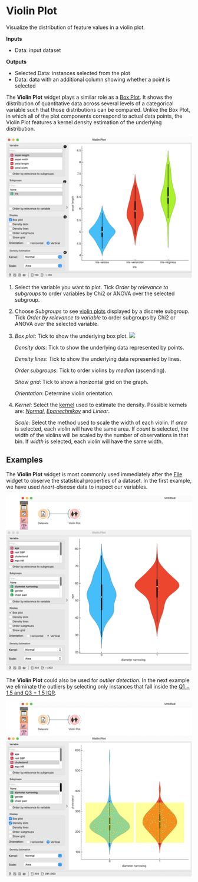 Violin Plot
===========

Visualize the distribution of feature values in a violin plot.

**Inputs**

- Data: input dataset

**Outputs**

- Selected Data: instances selected from the plot
- Data: data with an additional column showing whether a point is selected

The **Violin Plot** widget plays a similar role as a [Box Plot](boxplot.md). It shows the distribution of quantitative data across several levels of a categorical variable such that those distributions can be compared. Unlike the Box Plot, in which all of the plot components correspond to actual data points, the Violin Plot features a kernel density estimation of the underlying distribution.

![](images/ViolinPlot-stamped.png)


1. Select the variable you want to plot. Tick *Order by relevance to subgroups* to order variables by Chi2 or ANOVA over the selected subgroup.
2. Choose *Subgroups* to see [violin plots](https://en.wikipedia.org/wiki/Violin_plot) displayed by a discrete subgroup. Tick *Order by relevance to variable* to order subgroups by Chi2 or ANOVA over the selected variable.
3.  *Box plot*: Tick to show the underlying box plot.
    ![](images/ViolinPlot-boxplot.png)

    *Density dots*: Tick to show the underlying data represented by points.
    
    *Density lines*: Tick to show the underlying data represented by lines.
    
    *Order subgroups*: Tick to order violins by *median* (ascending).
    
    *Show grid*: Tick to show a horizontal grid on the graph.
    
    *Orientation*: Determine violin orientation.

4.  *Kernel*: Select the [kernel](https://en.wikipedia.org/wiki/Kernel_(statistics)) used to estimate the density. Possible kernels are: [*Normal*](https://en.wikipedia.org/wiki/Normal_distribution), [*Epanechnikov*](https://en.wikipedia.org/wiki/Epanechnikov_distribution) and *Linear*.

    *Scale*: Select the method used to scale the width of each violin. If *area* is selected, each violin will have the same area. If *count* is selected, the width of the violins will be scaled by the number of observations in that bin. If *width* is selected, each violin will have the same width.

Examples
--------

The **Violin Plot** widget is most commonly used immediately after the [File](../data/file.md) widget to observe the statistical properties of a dataset. In the first example, we have used *heart-disease* data to inspect our variables.

![](images/ViolinPlot-example1.png)

The **Violin Plot** could also be used for *outlier detection*. In the next example we eliminate the outliers by selecting only instances that fall inside the [Q1 − 1.5  and Q3 + 1.5 IQR](https://en.wikipedia.org/wiki/Interquartile_range).

![](images/ViolinPlot-example2.png)
